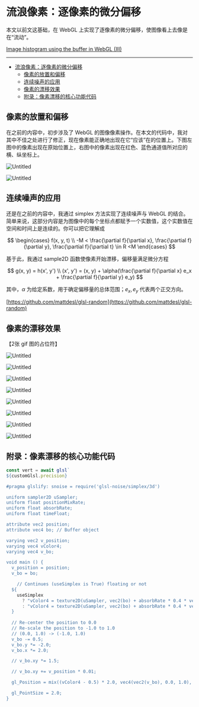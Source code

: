 # 流浪像素：逐像素的微分偏移

本文以前文这基础，在 WebGL 上实现了逐像素的微分偏移，使图像看上去像是在“流动”。

[Image histogram using the buffer in WebGL (III)](https://observablehq.com/@listenzcc/image-histogram-using-the-buffer-in-webgl-iii)

---
- [流浪像素：逐像素的微分偏移](#流浪像素逐像素的微分偏移)
  - [像素的放置和偏移](#像素的放置和偏移)
  - [连续噪声的应用](#连续噪声的应用)
  - [像素的漂移效果](#像素的漂移效果)
  - [附录：像素漂移的核心功能代码](#附录像素漂移的核心功能代码)


## 像素的放置和偏移

在之前的内容中，初步涉及了 WebGL 的图像像素操作。在本文的代码中，我对其中不佳之处进行了修正，现在像素能正确地出现在它“应该”在的位置上。下图左图中的像素出现在原始位置上，右图中的像素出现在红色、蓝色通道值所对应的横、纵坐标上。

![Untitled](%E6%B5%81%E6%B5%AA%E5%83%8F%E7%B4%A0%EF%BC%9A%E9%80%90%E5%83%8F%E7%B4%A0%E7%9A%84%E5%BE%AE%E5%88%86%E5%81%8F%E7%A7%BB%20ecca8a85b548440bb1fed18193aa5148/Untitled.png)

![Untitled](%E6%B5%81%E6%B5%AA%E5%83%8F%E7%B4%A0%EF%BC%9A%E9%80%90%E5%83%8F%E7%B4%A0%E7%9A%84%E5%BE%AE%E5%88%86%E5%81%8F%E7%A7%BB%20ecca8a85b548440bb1fed18193aa5148/Untitled%201.png)

## 连续噪声的应用

还是在之前的内容中，我通过 simplex 方法实现了连续噪声与 WebGL 的结合。简单来说，这部分内容是为图像中的每个坐标点都赋予一个实数值，这个实数值在空间和时间上是连续的。你可以把它理解成

$$
\begin{cases}
f(x, y, t) \\
-M < \frac{\partial f}{\partial x}, \frac{\partial f}{\partial y},
\frac{\partial f}{\partial t} \in R <M
\end{cases}
$$

基于此，我通过 sample2D 函数使像素开始漂移，偏移量满足微分方程

$$
g(x, y) = h(x', y') \\
(x', y') = (x, y) + \alpha(\frac{\partial f}{\partial x} e_x + \frac{\partial f}{\partial y} e_y)
$$

其中，$\alpha$ 为给定系数，用于确定偏移量的总体范围；$e_x, e_y$ 代表两个正交方向。

[https://github.com/mattdesl/glsl-random](https://github.com/mattdesl/glsl-random)

## 像素的漂移效果

【2张 gif 图的占位符】

![Untitled](%E6%B5%81%E6%B5%AA%E5%83%8F%E7%B4%A0%EF%BC%9A%E9%80%90%E5%83%8F%E7%B4%A0%E7%9A%84%E5%BE%AE%E5%88%86%E5%81%8F%E7%A7%BB%20ecca8a85b548440bb1fed18193aa5148/20231013-172126.gif)

![Untitled](%E6%B5%81%E6%B5%AA%E5%83%8F%E7%B4%A0%EF%BC%9A%E9%80%90%E5%83%8F%E7%B4%A0%E7%9A%84%E5%BE%AE%E5%88%86%E5%81%8F%E7%A7%BB%20ecca8a85b548440bb1fed18193aa5148/20231013-172213.gif)

![Untitled](%E6%B5%81%E6%B5%AA%E5%83%8F%E7%B4%A0%EF%BC%9A%E9%80%90%E5%83%8F%E7%B4%A0%E7%9A%84%E5%BE%AE%E5%88%86%E5%81%8F%E7%A7%BB%20ecca8a85b548440bb1fed18193aa5148/Untitled%202.png)

![Untitled](%E6%B5%81%E6%B5%AA%E5%83%8F%E7%B4%A0%EF%BC%9A%E9%80%90%E5%83%8F%E7%B4%A0%E7%9A%84%E5%BE%AE%E5%88%86%E5%81%8F%E7%A7%BB%20ecca8a85b548440bb1fed18193aa5148/Untitled%203.png)

![Untitled](%E6%B5%81%E6%B5%AA%E5%83%8F%E7%B4%A0%EF%BC%9A%E9%80%90%E5%83%8F%E7%B4%A0%E7%9A%84%E5%BE%AE%E5%88%86%E5%81%8F%E7%A7%BB%20ecca8a85b548440bb1fed18193aa5148/Untitled%204.png)

![Untitled](%E6%B5%81%E6%B5%AA%E5%83%8F%E7%B4%A0%EF%BC%9A%E9%80%90%E5%83%8F%E7%B4%A0%E7%9A%84%E5%BE%AE%E5%88%86%E5%81%8F%E7%A7%BB%20ecca8a85b548440bb1fed18193aa5148/Untitled%205.png)

![Untitled](%E6%B5%81%E6%B5%AA%E5%83%8F%E7%B4%A0%EF%BC%9A%E9%80%90%E5%83%8F%E7%B4%A0%E7%9A%84%E5%BE%AE%E5%88%86%E5%81%8F%E7%A7%BB%20ecca8a85b548440bb1fed18193aa5148/Untitled%206.png)

![Untitled](%E6%B5%81%E6%B5%AA%E5%83%8F%E7%B4%A0%EF%BC%9A%E9%80%90%E5%83%8F%E7%B4%A0%E7%9A%84%E5%BE%AE%E5%88%86%E5%81%8F%E7%A7%BB%20ecca8a85b548440bb1fed18193aa5148/Untitled%207.png)

## 附录：像素漂移的核心功能代码

```jsx
const vert = await glsl`
${customGlsl.precision}

#pragma glslify: snoise = require('glsl-noise/simplex/3d')

uniform sampler2D uSampler;
uniform float positionMixRate;
uniform float absorbRate;
uniform float timeFloat;

attribute vec2 position;
attribute vec4 bo; // Buffer object

varying vec2 v_position;
varying vec4 vColor4;
varying vec4 v_bo;

void main () {
  v_position = position;
  v_bo = bo;

	// Continues (useSimplex is True) floating or not
  ${
    useSimplex
      ? "vColor4 = texture2D(uSampler, vec2(bo) + absorbRate * 0.4 * vec2(snoise(vec3(bo.xy, timeFloat)), snoise(vec3(bo.xy, timeFloat * 2.0))));"
      : "vColor4 = texture2D(uSampler, vec2(bo) + absorbRate * 0.4 * vec2(snoise(vec3(bo.zw, timeFloat)), snoise(vec3(bo.zw, timeFloat * 2.0))));"
  }
  
  // Re-center the position to 0.0
  // Re-scale the position to -1.0 to 1.0
  // (0.0, 1.0) -> (-1.0, 1.0)
  v_bo -= 0.5;
  v_bo.y *= -2.0;
  v_bo.x *= 2.0;

  // v_bo.xy *= 1.5;

  // v_bo.xy += v_position * 0.01;

  gl_Position = mix((vColor4 - 0.5) * 2.0, vec4(vec2(v_bo), 0.0, 1.0), positionMixRate);

  gl_PointSize = 2.0;
}
```